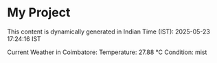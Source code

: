 # My Project

This content is dynamically generated in Indian Time (IST): 2025-05-23 17:24:16 IST


Current Weather in Coimbatore:
Temperature: 27.88 °C
Condition: mist
